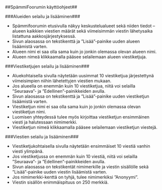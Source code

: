 ##SpämmiFoorumin käyttöohjeet##

###Alueiden selailu ja lisääminen###
* Spämmifoorumin etusivulla näkyy keskustelualueet sekä niiden tiedot – alueen kaikkien viestien määrät sekä viimeisimmän viestin lähetysaika listattuna aakkosjärjestyksessä. 
* Sivun alaosassa on tekstikenttä ja ”Lisää”-painike uuden alueen lisäämistä varten. 
* Alueen nimi ei saa olla sama kuin jo jonkin olemassa olevan alueen nimi. 
* Alueen nimeä klikkaamalla pääsee selailemaan alueen viestiketjuja.

###Viestiketjujen selailu ja lisääminen###
* Aluekohtaisella sivulla näytetään uusimmat 10 viestiketjua järjestettynä viimeisimpien niihin lähetettyjen viestien mukaan. 
* Jos alueella on enemmän kuin 10 viestiketjua, niitä voi selailla ”Seuraava”- ja ”Edellinen”-painikkeiden avulla.  
* Sivun alaosassa on tekstikenttä ja ”Lisää”-painike uuden viestiketjun lisäämistä varten. 
* Viestiketjun nimi ei saa olla sama kuin jo jonkin olemassa olevan viestiketjun nimi. 
* Luomisen yhteydessä tulee myös kirjoittaa viestiketjun ensimmäinen viesti ja halutessaan nimimerkki. 
* Viestiketjun nimeä klikkaamalla pääsee selailemaan viestiketjun viestejä.

###Viestien selailu ja lisääminen###
* Viestiketjukohtaisella sivulla näytetään ensimmäiset 10 viestiä vanhin viesti ylimpänä. 
* Jos viestiketjussa on enemmän kuin 10 viestiä, niitä voi selailla ”Seuraava”- ja ”Edellinen”-painikkeiden avulla. 
* Sivun alaosassa on tekstikentät nimimerkille ja viestin sisällölle sekä ”Lisää”-painike uuden viestin lisäämistä varten. 
* Jos nimimerkki-kenttä on tyhjä, tulee nimimerkiksi ”Anonyymi”. 
* Viestin sisällön enimmäispituus on 250 merkkiä.
